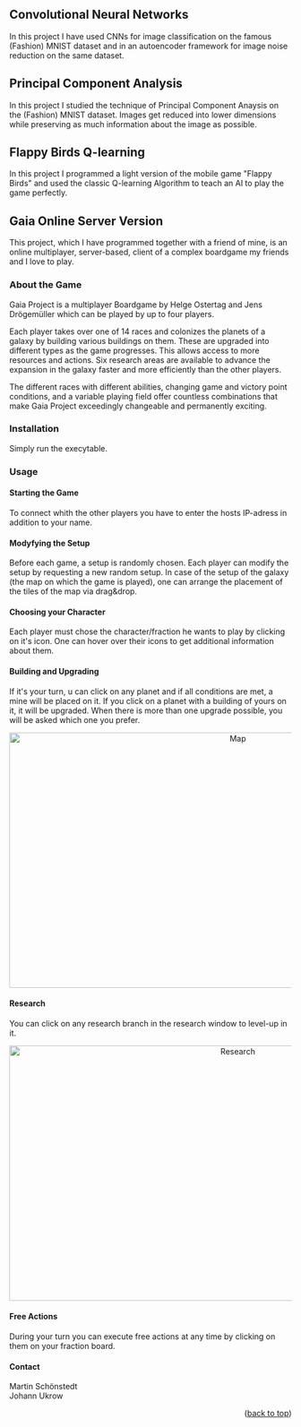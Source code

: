 ## Convolutional Neural Networks

In this project I have used CNNs for image classification on the famous (Fashion) MNIST dataset and in an autoencoder framework for image noise reduction on the same dataset.

## Principal Component Analysis

In this project I studied the technique of Principal Component Anaysis on the (Fashion) MNIST dataset. Images get reduced into lower dimensions while preserving as much information about the image as possible.

## Flappy Birds Q-learning

In this project I programmed a light version of the mobile game "Flappy Birds" and used the classic Q-learning Algorithm to teach an AI to play the game perfectly.

## Gaia Online Server Version

This project, which I have programmed together with a friend of mine, is an online multiplayer, server-based, client of a complex boardgame my friends and I love to play.

### About the Game

Gaia Project is a multiplayer Boardgame by Helge Ostertag and Jens Drögemüller which can be played by up to four players.

Each player takes over one of 14 races and colonizes the planets of a galaxy by building various buildings on them. These are upgraded into different types as the game progresses. This allows access to more resources and actions. Six research areas are available to advance the expansion in the galaxy faster and more efficiently than the other players.

The different races with different abilities, changing game and victory point conditions, and a variable playing field offer countless combinations that make Gaia Project exceedingly changeable and permanently exciting.

### Installation

Simply run the execytable.

### Usage

#### Starting the Game

To connect whith the other players you have to enter the hosts IP-adress in addition to your name.

#### Modyfying the Setup

Before each game, a setup is randomly chosen. Each player can modify the setup by requesting a new random setup. In case of the setup of the galaxy (the map on which the game is played), one can arrange the placement of the tiles of the map via drag&drop.

#### Choosing your Character

Each player must chose the character/fraction he wants to play by clicking on it's icon. One can hover over their icons to get additional information about them.


#### Building and Upgrading

If it's your turn, u can click on any planet and if all conditions are met, a mine will be placed on it. If you click on a planet with a building of yours on it, it will be upgraded. When there is more than one upgrade possible, you will be asked which one you prefer.

<div align="center">
    <img src="assets/readme_images/map_filled.png" alt="Map" width="800" height="456">
  </a>
</div>

#### Research

You can click on any research branch in the research window to level-up in it.

<div align="center">
    <img src="assets/readme_images/research-_victory.png" alt="Research" width="800" height="456">
  </a>
</div>

#### Free Actions

During your turn you can execute free actions at any time by clicking on them on your fraction board. 


#### Contact

Martin Schönstedt </br>
Johann Ukrow

<p align="right">(<a href="#top">back to top</a>)</p>
